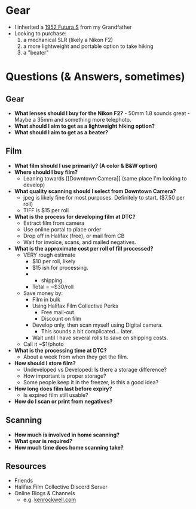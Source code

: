 # Gear
- I inherited a [1952 Futura S](https://mikeeckman.com/2020/02/futura-s-1952/) from my Grandfather
- Looking to purchase:
	1. a mechanical SLR (likely a Nikon F2)
	2. a more lightweight and portable option to take hiking
	3. a "beater"

# Questions (& Answers, sometimes)
## Gear
- **What lenses should I buy for the Nikon F2?**
		- 50mm 1.8 sounds great
		- Maybe a 35mm and something more telephoto.
- **What should I aim to get as a lightweight hiking option?**
- **What should I aim to get as a beater?**

## Film
- **What film should I use primarily? (A color & B&W option)**
- **Where should I buy film?**
	- Leaning towards [[Downtown Camera]] (same place I'm looking to develop)
- **What quality scanning should I select from Downtown Camera?**
	- jpeg is likely fine for most purposes. Definitely to start. ($7.50 per roll)
	- TIFF is $15 per roll 
- **What is the process for developing film at DTC?**
	- Extract film from camera
	- Use online portal to place order
	- Drop off in Halifax (free), or mail from CB
	- Wait for invoice, scans, and mailed negatives.
- **What is the approximate cost per roll of fill processed?**
	- VERY rough estimate
		- $10 per roll, likely
		- $15 ish for processing.
		- + shipping. 
		- Total = ~$30/roll  
	- Save money by:
		- Film in bulk
		- Using Halifax Film Collective Perks
			- Free mail-out
			- Discount on film
		- Develop only, then scan myself using Digital camera.
			- This sounds a bit complicated... later.
		- Wait until I have several rolls to save on shipping costs.
	- Call it ~$1/photo
- **What is the processing time at DTC?**
	- About a week from when they get the film.
- **How should I store film?**
	- Undeveloped vs Developed: Is there a storage difference?
	- How important is proper storage?
	- Some people keep it in the freezer, is this a good idea?
- **How long does film last before expiry?**
	- Is expired film still usable?
- **How do I scan or print from negatives?**

## Scanning
- **How much is involved in home scanning?**
- **What gear is required?**
- **How much time does home scanning take?**

## Resources
- Friends
- Halifax Film Collective Discord Server
- Online Blogs & Channels
	- e.g. [kenrockwell.com](http://kenrockwell.com)